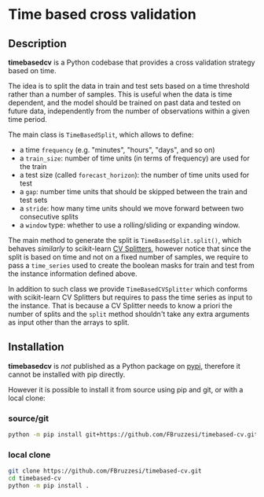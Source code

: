 # Time based cross validation

## Description

**timebasedcv** is a Python codebase that provides a cross validation strategy based on time.

The idea is to split the data in train and test sets based on a time threshold rather than a number of samples.
This is useful when the data is time dependent, and the model should be trained on past data and tested on future data,
independently from the number of observations within a given time period.

The main class is `TimeBasedSplit`, which allows to define:

- a time `frequency` (e.g. "minutes", "hours", "days", and so on)
- a `train_size`: number of time units (in terms of frequency) are used for the train
- a test size (called `forecast_horizon`): the number of time units used for test
- a `gap`: number time units that should be skipped between the train and test sets
- a `stride`: how many time units should we move forward between two consecutive splits
- a `window` type: whether to use a rolling/sliding or expanding window.

The main method to generate the split is `TimeBasedSplit.split()`, which behaves _similarly_ to scikit-learn [CV Splitters](https://scikit-learn.org/stable/common_pitfalls.html#id3), however notice that since the split is based on time and not on a fixed number of samples, we require to pass a `time_series` used to create the boolean masks for train and test from the instance information defined above.

In addition to such class we provide `TimeBasedCVSplitter` which conforms with scikit-learn CV Splitters but requires to pass the time series as input to the instance. That is because a CV Splitter needs to know a priori the number of splits and the `split` method shouldn't take any extra arguments as input other than the arrays to split.

## Installation

**timebasedcv** is _not_ published as a Python package on [pypi](https://pypi.org/), therefore it cannot be installed with pip directly.

However it is possible to install it from source using pip and git, or with a local clone:

### source/git

```bash
python -m pip install git+https://github.com/FBruzzesi/timebased-cv.git
```

### local clone

```bash
git clone https://github.com/FBruzzesi/timebased-cv.git
cd timebased-cv
python -m pip install .
```
